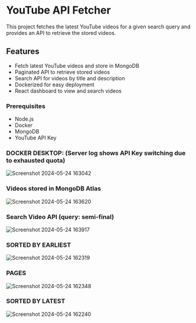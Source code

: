 # YouTube API Fetcher

This project fetches the latest YouTube videos for a given search query and provides an API to retrieve the stored videos.

## Features

- Fetch latest YouTube videos and store in MongoDB
- Paginated API to retrieve stored videos
- Search API for videos by title and description
- Dockerized for easy deployment
- React dashboard to view and search videos

### Prerequisites

- Node.js
- Docker
- MongoDB
- YouTube API Key

### DOCKER DESKTOP: (Server log shows API Key switching due to exhausted quota)
![Screenshot 2024-05-24 163042](https://github.com/mandar-rane/ezpedal-assignment/assets/98955924/9ce71466-2954-4bb5-8668-c4db292d3ef6)

### Videos stored in MongoDB Atlas
![Screenshot 2024-05-24 163620](https://github.com/mandar-rane/ezpedal-assignment/assets/98955924/8494ab68-1348-46af-be67-7a5693220b27)

### Search Video API (query: semi-final)
![Screenshot 2024-05-24 163917](https://github.com/mandar-rane/ezpedal-assignment/assets/98955924/0075df13-b6fd-415e-aa36-cc7f18fa8e63)

### SORTED BY EARLIEST
![Screenshot 2024-05-24 162319](https://github.com/mandar-rane/ezpedal-assignment/assets/98955924/f5e3232d-7671-4cf9-8cbd-62fe5e25f09e)

### PAGES
![Screenshot 2024-05-24 162348](https://github.com/mandar-rane/ezpedal-assignment/assets/98955924/a548952e-79e6-4ffe-9023-c7c7e4b88678)

### SORTED BY LATEST
![Screenshot 2024-05-24 162240](https://github.com/mandar-rane/ezpedal-assignment/assets/98955924/f4d3d0a0-0cdc-41ec-990a-44ae232fea5e)
